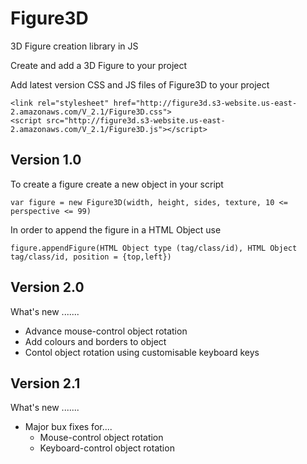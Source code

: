 # Figure3D

3D Figure creation library in JS 

Create and add a 3D Figure to your project

Add latest version CSS and JS files of Figure3D to your project

```
<link rel="stylesheet" href="http://figure3d.s3-website.us-east-2.amazonaws.com/V_2.1/Figure3D.css">
<script src="http://figure3d.s3-website.us-east-2.amazonaws.com/V_2.1/Figure3D.js"></script>
```

## Version 1.0 ##

To create a figure create a new object in your script 

```
var figure = new Figure3D(width, height, sides, texture, 10 <= perspective <= 99)
```

In order to append the figure in a HTML Object use
  
```
figure.appendFigure(HTML Object type (tag/class/id), HTML Object tag/class/id, position = {top,left})
```

## Version 2.0 ##

What's new .......

* Advance mouse-control object rotation
* Add colours and borders to object
* Contol object rotation using customisable keyboard keys

## Version 2.1 ##

What's new .......

* Major bux fixes for....
  *  Mouse-control object rotation
  *  Keyboard-control object rotation
